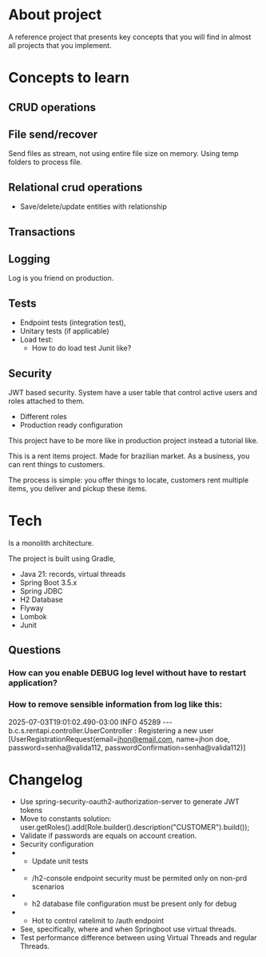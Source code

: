 # About project

A reference project that presents key concepts that you will find in almost all projects that you implement.

# Concepts to learn

## CRUD operations
## File send/recover

Send files as stream, not using entire file size on memory.
Using temp folders to process file.

## Relational crud operations
 * Save/delete/update entities with relationship

## Transactions

## Logging

Log is you friend on production.

## Tests
* Endpoint tests (integration test), 
* Unitary tests (if applicable)
* Load test:
  * How to do load test Junit like?

## Security

JWT based security. System have a user table that control active users and roles attached to them.


* Different roles
* Production ready configuration


This project have to be more like in production project instead a tutorial like.


This is a rent items project. Made for brazilian market.
As a business, you can rent things to customers.

The process is simple: you offer things to locate, customers rent multiple items, you deliver and pickup these items.


# Tech

Is a monolith architecture.

The project is built using Gradle, 
* Java 21: records, virtual threads
* Spring Boot 3.5.x 
* Spring JDBC 
* H2 Database
* Flyway
* Lombok
* Junit

## Questions
### How can you enable DEBUG log level without have to restart application?
### How to remove sensible information from log like this:
 2025-07-03T19:01:02.490-03:00  INFO 45289 ---  b.c.s.rentapi.controller.UserController  : Registering a new user [UserRegistrationRequest(email=jhon@email.com, name=jhon doe, password=senha@valida112, passwordConfirmation=senha@valida112)]

# Changelog
* Use spring-security-oauth2-authorization-server to generate JWT tokens
* Move to constants solution:  user.getRoles().add(Role.builder().description("CUSTOMER").build());
* Validate if passwords are equals on account creation.
* Security configuration
* * Update unit tests
* * /h2-console endpoint security must be permited only on non-prd scenarios
* * h2 database file configuration must be present only for debug
* * Hot to control ratelimit to /auth endpoint
* See, specifically, where and when Springboot use virtual threads.
* Test performance difference between using Virtual Threads and regular Threads.